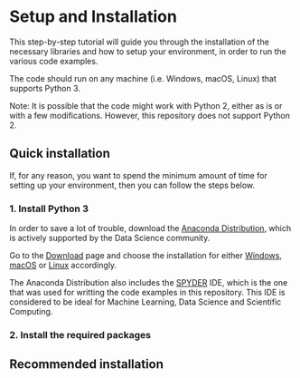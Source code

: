 # Setup and Installation

This step-by-step tutorial will guide you through the installation of the necessary libraries and how to setup your environment, in order to run the various code examples.

The code should run on any machine (i.e. Windows, macOS, Linux) that supports Python 3.

Note: It is possible that the code might work with Python 2, either as is or with a few modifications. However, this repository does not support Python 2.

## Quick installation

If, for any reason, you want to spend the minimum amount of time for setting up your environment, then you can follow the steps below.

### 1. Install Python 3

In order to save a lot of trouble, download the [Anaconda Distribution](https://www.anaconda.com/distribution/), which is actively supported by the Data Science community.

Go to the [Download](https://www.anaconda.com/download/) page and choose the installation for either [Windows](https://www.anaconda.com/download/#windows), [macOS](https://www.anaconda.com/download/#macos) or [Linux](https://www.anaconda.com/download/#linux) accordingly.

The Anaconda Distribution also includes the [SPYDER](https://www.spyder-ide.org/) IDE, which is the one that was used for writting the code examples in this repository. This IDE is considered to be ideal for Machine Learning, Data Science and Scientific Computing.

### 2. Install the required packages


## Recommended installation

